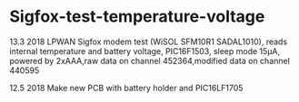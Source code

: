# Sigfox-test-temperature-voltage

13.3 2018
LPWAN Sigfox modem test (WiSOL SFM10R1 SADAL1010), reads internal temperature and battery voltage, PIC16F1503, sleep mode 15μA, powered by 2xAAA,raw data on channel 452364,modified data on channel 440595

12.5 2018 Make new PCB with battery holder and PIC16LF1705

